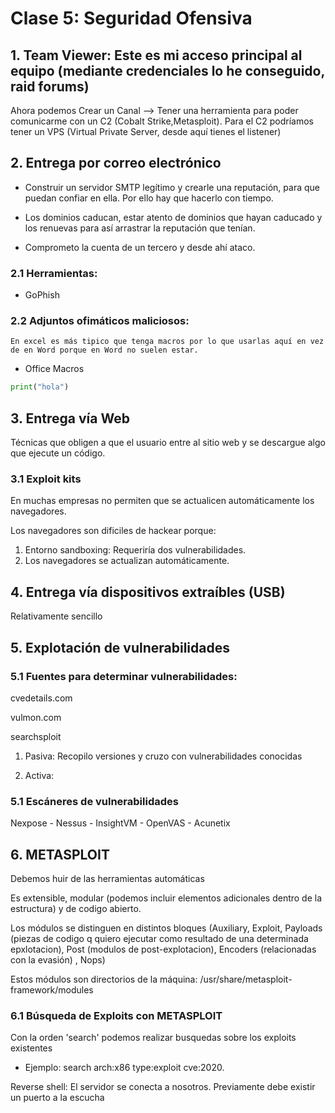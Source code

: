 # Clase 5: Seguridad Ofensiva

## 1. Team Viewer: Este es mi acceso principal al equipo (mediante credenciales lo he conseguido, raid forums)

Ahora podemos Crear un Canal --> Tener una herramienta para poder comunicarme con un C2 (Cobalt Strike,Metasploit). Para el C2 podríamos tener un VPS (Virtual Private Server, desde aquí tienes el listener)

## 2. Entrega por correo electrónico

- Construir un servidor SMTP legítimo y crearle una reputación, para que puedan confiar en ella. Por ello hay que hacerlo con tiempo.
  
- Los dominios caducan, estar atento de dominios que hayan caducado y los renuevas para así arrastrar la reputación que tenían.
  
- Comprometo la cuenta de un tercero y desde ahí ataco.

### 2.1 Herramientas:

- GoPhish

### 2.2 Adjuntos ofimáticos maliciosos:

    En excel es más tipico que tenga macros por lo que usarlas aquí en vez de en Word porque en Word no suelen estar.

- Office Macros

```python
print("hola")
```


## 3. Entrega vía Web

Técnicas que obligen a que el usuario entre al sitio web y se descargue algo que ejecute un código.

### 3.1 Exploit kits

En muchas empresas no permiten que se actualicen automáticamente los navegadores.

Los navegadores son dificiles de hackear porque:

1. Entorno sandboxing: Requeriría dos vulnerabilidades.
2. Los navegadores se actualizan automáticamente.

## 4. Entrega vía dispositivos extraíbles (USB)

Relativamente sencillo

## 5. Explotación de vulnerabilidades

### 5.1 Fuentes para determinar vulnerabilidades:

cvedetails.com

vulmon.com

searchsploit

1. Pasiva: Recopilo versiones y cruzo con vulnerabilidades conocidas

2. Activa:

### 5.1 Escáneres de vulnerabilidades

Nexpose - Nessus - InsightVM - OpenVAS - Acunetix

## 6. METASPLOIT

Debemos huir de las herramientas automáticas

Es extensible, modular (podemos incluir elementos adicionales dentro de la estructura) y de codigo abierto.

Los módulos se distinguen en distintos bloques (Auxiliary, Exploit, Payloads (piezas de codigo q quiero ejecutar como resultado de una determinada epxlotacion), Post (modulos de post-explotacion), Encoders (relacionadas con la evasión) , Nops)

Estos módulos son directorios de la máquina: /usr/share/metasploit-framework/modules 

### 6.1 Búsqueda de Exploits con METASPLOIT

Con la orden 'search' podemos realizar busquedas sobre los exploits existentes

- Ejemplo: search arch:x86 type:exploit cve:2020.


Reverse shell: El servidor se conecta a nosotros. Previamente debe existir un puerto a la escucha
